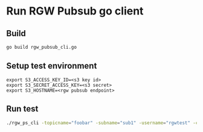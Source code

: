 # Run RGW Pubsub go client

## Build

```bash
go build rgw_pubsub_cli.go
```

## Setup test environment

```console
export S3_ACCESS_KEY_ID=<s3 key id>
export S3_SECRET_ACCESS_KEY=<s3 secret>
export S3_HOSTNAME=<rgw pubsub endpoint>
```
## Run test

```bash
./rgw_ps_cli -topicname="foobar" -subname="sub1" -username="rgwtest" -cleanup=true -v 10
```
